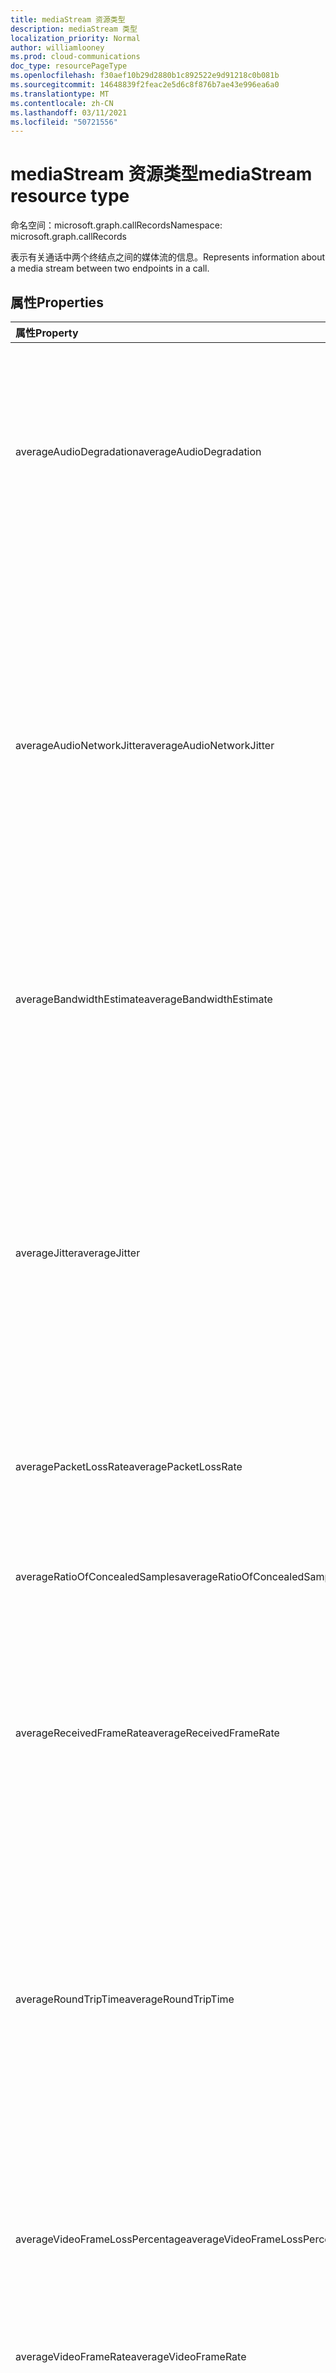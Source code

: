 ```yaml
---
title: mediaStream 资源类型
description: mediaStream 类型
localization_priority: Normal
author: williamlooney
ms.prod: cloud-communications
doc_type: resourcePageType
ms.openlocfilehash: f30aef10b29d2880b1c892522e9d91218c0b081b
ms.sourcegitcommit: 14648839f2feac2e5d6c8f876b7ae43e996ea6a0
ms.translationtype: MT
ms.contentlocale: zh-CN
ms.lasthandoff: 03/11/2021
ms.locfileid: "50721556"
---
```

# <a name="mediastream-resource-type"></a><span data-ttu-id="b6040-103">mediaStream 资源类型</span><span class="sxs-lookup"><span data-stu-id="b6040-103">mediaStream resource type</span></span>

<span data-ttu-id="b6040-104">命名空间：microsoft.graph.callRecords</span><span class="sxs-lookup"><span data-stu-id="b6040-104">Namespace: microsoft.graph.callRecords</span></span>

<span data-ttu-id="b6040-105">表示有关通话中两个终结点之间的媒体流的信息。</span><span class="sxs-lookup"><span data-stu-id="b6040-105">Represents information about a media stream between two endpoints in a call.</span></span>

## <a name="properties"></a><span data-ttu-id="b6040-106">属性</span><span class="sxs-lookup"><span data-stu-id="b6040-106">Properties</span></span>

| <span data-ttu-id="b6040-107">属性</span><span class="sxs-lookup"><span data-stu-id="b6040-107">Property</span></span>     | <span data-ttu-id="b6040-108">类型</span><span class="sxs-lookup"><span data-stu-id="b6040-108">Type</span></span>        | <span data-ttu-id="b6040-109">说明</span><span class="sxs-lookup"><span data-stu-id="b6040-109">Description</span></span> |
|:-------------|:------------|:------------|
|<span data-ttu-id="b6040-110">averageAudioDegradation</span><span class="sxs-lookup"><span data-stu-id="b6040-110">averageAudioDegradation</span></span>|<span data-ttu-id="b6040-111">双精度</span><span class="sxs-lookup"><span data-stu-id="b6040-111">Double</span></span>|<span data-ttu-id="b6040-112">流降级的网络平均意见得分平均值。</span><span class="sxs-lookup"><span data-stu-id="b6040-112">Average Network Mean Opinion Score degradation for stream.</span></span> <span data-ttu-id="b6040-113">表示网络丢失和抖动对接收的音频质量的影响。</span><span class="sxs-lookup"><span data-stu-id="b6040-113">Represents how much the network loss and jitter has impacted the quality of received audio.</span></span>|
|<span data-ttu-id="b6040-114">averageAudioNetworkJitter</span><span class="sxs-lookup"><span data-stu-id="b6040-114">averageAudioNetworkJitter</span></span>|<span data-ttu-id="b6040-115">持续时间</span><span class="sxs-lookup"><span data-stu-id="b6040-115">Duration</span></span>|<span data-ttu-id="b6040-116">按 [RFC 3550][]指定的流的平均抖动，以 [ISO 8601][] 格式表示。</span><span class="sxs-lookup"><span data-stu-id="b6040-116">Average jitter for the stream computed as specified in [RFC 3550][], denoted in [ISO 8601][] format.</span></span> <span data-ttu-id="b6040-117">例如，1 秒表示为 ，其中"P"是持续时间指示符 `'PT1S'` ，"T"是时间指示符，"S"是第二个指示符。</span><span class="sxs-lookup"><span data-stu-id="b6040-117">For example, 1 second is denoted as `'PT1S'`, where 'P' is the duration designator, 'T' is the time designator, and 'S' is the second designator.</span></span>|
|<span data-ttu-id="b6040-118">averageBandwidthEstimate</span><span class="sxs-lookup"><span data-stu-id="b6040-118">averageBandwidthEstimate</span></span>|<span data-ttu-id="b6040-119">Int64</span><span class="sxs-lookup"><span data-stu-id="b6040-119">Int64</span></span>|<span data-ttu-id="b6040-120">两个终结点之间的可用平均估计带宽（以位/秒为单位）。</span><span class="sxs-lookup"><span data-stu-id="b6040-120">Average estimated bandwidth available between two endpoints in bits per second.</span></span>|
|<span data-ttu-id="b6040-121">averageJitter</span><span class="sxs-lookup"><span data-stu-id="b6040-121">averageJitter</span></span>|<span data-ttu-id="b6040-122">持续时间</span><span class="sxs-lookup"><span data-stu-id="b6040-122">Duration</span></span>|<span data-ttu-id="b6040-123">按 [RFC 3550][]指定的流的平均抖动，以 [ISO 8601][] 格式表示。</span><span class="sxs-lookup"><span data-stu-id="b6040-123">Average jitter for the stream computed as specified in [RFC 3550][], denoted in [ISO 8601][] format.</span></span> <span data-ttu-id="b6040-124">例如，1 秒表示为 ，其中"P"是持续时间指示符 `'PT1S'` ，"T"是时间指示符，"S"是第二个指示符。</span><span class="sxs-lookup"><span data-stu-id="b6040-124">For example, 1 second is denoted as `'PT1S'`, where 'P' is the duration designator, 'T' is the time designator, and 'S' is the second designator.</span></span>|
|<span data-ttu-id="b6040-125">averagePacketLossRate</span><span class="sxs-lookup"><span data-stu-id="b6040-125">averagePacketLossRate</span></span>|<span data-ttu-id="b6040-126">双精度</span><span class="sxs-lookup"><span data-stu-id="b6040-126">Double</span></span>|<span data-ttu-id="b6040-127">流的平均数据包丢失率。</span><span class="sxs-lookup"><span data-stu-id="b6040-127">Average packet loss rate for stream.</span></span>|
|<span data-ttu-id="b6040-128">averageRatioOfConcealedSamples</span><span class="sxs-lookup"><span data-stu-id="b6040-128">averageRatioOfConcealedSamples</span></span>|<span data-ttu-id="b6040-129">双精度</span><span class="sxs-lookup"><span data-stu-id="b6040-129">Double</span></span>|<span data-ttu-id="b6040-130">丢包隐藏生成的样本的音频帧数与音频帧总数的比率。</span><span class="sxs-lookup"><span data-stu-id="b6040-130">Ratio of the number of audio frames with samples generated by packet loss concealment to the total number of audio frames.</span></span>|
|<span data-ttu-id="b6040-131">averageReceivedFrameRate</span><span class="sxs-lookup"><span data-stu-id="b6040-131">averageReceivedFrameRate</span></span>|<span data-ttu-id="b6040-132">双精度</span><span class="sxs-lookup"><span data-stu-id="b6040-132">Double</span></span>|<span data-ttu-id="b6040-133">在会话持续时间内计算的所有视频流每秒接收的平均帧数。</span><span class="sxs-lookup"><span data-stu-id="b6040-133">Average frames per second received for all video streams computed over the duration of the session.</span></span>|
|<span data-ttu-id="b6040-134">averageRoundTripTime</span><span class="sxs-lookup"><span data-stu-id="b6040-134">averageRoundTripTime</span></span>|<span data-ttu-id="b6040-135">持续时间</span><span class="sxs-lookup"><span data-stu-id="b6040-135">Duration</span></span>|<span data-ttu-id="b6040-136">按 [RFC 3550][]指定的平均网络传播往返时间，以 [ISO 8601][] 格式表示。</span><span class="sxs-lookup"><span data-stu-id="b6040-136">Average network propagation round-trip time computed as specified in [RFC 3550][], denoted in [ISO 8601][] format.</span></span> <span data-ttu-id="b6040-137">例如，1 秒表示为 ，其中"P"是持续时间指示符 `'PT1S'` ，"T"是时间指示符，"S"是第二个指示符。</span><span class="sxs-lookup"><span data-stu-id="b6040-137">For example, 1 second is denoted as `'PT1S'`, where 'P' is the duration designator, 'T' is the time designator, and 'S' is the second designator.</span></span>|
|<span data-ttu-id="b6040-138">averageVideoFrameLossPercentage</span><span class="sxs-lookup"><span data-stu-id="b6040-138">averageVideoFrameLossPercentage</span></span>|<span data-ttu-id="b6040-139">双精度</span><span class="sxs-lookup"><span data-stu-id="b6040-139">Double</span></span>|<span data-ttu-id="b6040-140">向用户显示的视频帧丢失的平均百分比。</span><span class="sxs-lookup"><span data-stu-id="b6040-140">Average percentage of video frames lost as displayed to the user.</span></span>|
|<span data-ttu-id="b6040-141">averageVideoFrameRate</span><span class="sxs-lookup"><span data-stu-id="b6040-141">averageVideoFrameRate</span></span>|<span data-ttu-id="b6040-142">双精度</span><span class="sxs-lookup"><span data-stu-id="b6040-142">Double</span></span>|<span data-ttu-id="b6040-143">在会话持续期间计算的视频流每秒接收的平均帧数。</span><span class="sxs-lookup"><span data-stu-id="b6040-143">Average frames per second received for a video stream, computed over the duration of the session.</span></span>|
|<span data-ttu-id="b6040-144">averageVideoPacketLossRate</span><span class="sxs-lookup"><span data-stu-id="b6040-144">averageVideoPacketLossRate</span></span>|<span data-ttu-id="b6040-145">双精度</span><span class="sxs-lookup"><span data-stu-id="b6040-145">Double</span></span>|<span data-ttu-id="b6040-146">按 [RFC 3550][]中指定的，数据包丢失的平均百分数在会话持续时间内计算。</span><span class="sxs-lookup"><span data-stu-id="b6040-146">Average fraction of packets lost, as specified in [RFC 3550][], computed over the duration of the session.</span></span>|
|<span data-ttu-id="b6040-147">endDateTime</span><span class="sxs-lookup"><span data-stu-id="b6040-147">endDateTime</span></span>|<span data-ttu-id="b6040-148">DateTimeOffset</span><span class="sxs-lookup"><span data-stu-id="b6040-148">DateTimeOffset</span></span>|<span data-ttu-id="b6040-149">流结束时的 UTC 时间。</span><span class="sxs-lookup"><span data-stu-id="b6040-149">UTC time when the stream ended.</span></span> <span data-ttu-id="b6040-150">DateTimeOffset 表示使用 ISO 8601 格式的日期和时间信息，并且始终处于 UTC 时间。</span><span class="sxs-lookup"><span data-stu-id="b6040-150">The DateTimeOffset type represents date and time information using ISO 8601 format and is always in UTC time.</span></span> <span data-ttu-id="b6040-151">例如，2014 年 1 月 1 日午夜 UTC 为 `2014-01-01T00:00:00Z`</span><span class="sxs-lookup"><span data-stu-id="b6040-151">For example, midnight UTC on Jan 1, 2014 is `2014-01-01T00:00:00Z`</span></span>|
|<span data-ttu-id="b6040-152">lowFrameRateRatio</span><span class="sxs-lookup"><span data-stu-id="b6040-152">lowFrameRateRatio</span></span>|<span data-ttu-id="b6040-153">双精度</span><span class="sxs-lookup"><span data-stu-id="b6040-153">Double</span></span>|<span data-ttu-id="b6040-154">帧速率小于每秒 7.5 帧的通话的分数。</span><span class="sxs-lookup"><span data-stu-id="b6040-154">Fraction of the call where frame rate is less than 7.5 frames per second.</span></span>|
|<span data-ttu-id="b6040-155">lowVideoProcessingCapabilityRatio</span><span class="sxs-lookup"><span data-stu-id="b6040-155">lowVideoProcessingCapabilityRatio</span></span>|<span data-ttu-id="b6040-156">双精度</span><span class="sxs-lookup"><span data-stu-id="b6040-156">Double</span></span>|<span data-ttu-id="b6040-157">客户端运行低于预期视频处理容量的 70% 的通话的一小部分。</span><span class="sxs-lookup"><span data-stu-id="b6040-157">Fraction of the call that the client is running less than 70% expected video processing capability.</span></span>|
|<span data-ttu-id="b6040-158">maxAudioNetworkJitter</span><span class="sxs-lookup"><span data-stu-id="b6040-158">maxAudioNetworkJitter</span></span>|<span data-ttu-id="b6040-159">持续时间</span><span class="sxs-lookup"><span data-stu-id="b6040-159">Duration</span></span>|<span data-ttu-id="b6040-160">在会话期间，在 20 秒窗口中每个窗口计算的最大音频网络抖动，以 [ISO 8601][] 格式表示。</span><span class="sxs-lookup"><span data-stu-id="b6040-160">Maximum of audio network jitter computed over each of the 20 second windows during the session, denoted in [ISO 8601][] format.</span></span> <span data-ttu-id="b6040-161">例如，1 秒表示为 ，其中"P"是持续时间指示符 `'PT1S'` ，"T"是时间指示符，"S"是第二个指示符。</span><span class="sxs-lookup"><span data-stu-id="b6040-161">For example, 1 second is denoted as `'PT1S'`, where 'P' is the duration designator, 'T' is the time designator, and 'S' is the second designator.</span></span>|
|<span data-ttu-id="b6040-162">maxJitter</span><span class="sxs-lookup"><span data-stu-id="b6040-162">maxJitter</span></span>|<span data-ttu-id="b6040-163">持续时间</span><span class="sxs-lookup"><span data-stu-id="b6040-163">Duration</span></span>|<span data-ttu-id="b6040-164">RFC 3550 中指定的流的最大抖动，以 [ISO 8601][] 格式表示。</span><span class="sxs-lookup"><span data-stu-id="b6040-164">Maximum jitter for the stream computed as specified in RFC 3550, denoted in [ISO 8601][] format.</span></span> <span data-ttu-id="b6040-165">例如，1 秒表示为 ，其中"P"是持续时间指示符 `'PT1S'` ，"T"是时间指示符，"S"是第二个指示符。</span><span class="sxs-lookup"><span data-stu-id="b6040-165">For example, 1 second is denoted as `'PT1S'`, where 'P' is the duration designator, 'T' is the time designator, and 'S' is the second designator.</span></span>|
|<span data-ttu-id="b6040-166">maxPacketLossRate</span><span class="sxs-lookup"><span data-stu-id="b6040-166">maxPacketLossRate</span></span>|<span data-ttu-id="b6040-167">双精度</span><span class="sxs-lookup"><span data-stu-id="b6040-167">Double</span></span>|<span data-ttu-id="b6040-168">流的最大数据包丢失率。</span><span class="sxs-lookup"><span data-stu-id="b6040-168">Maximum packet loss rate for the stream.</span></span>|
|<span data-ttu-id="b6040-169">maxRatioOfConcealedSamples</span><span class="sxs-lookup"><span data-stu-id="b6040-169">maxRatioOfConcealedSamples</span></span>|<span data-ttu-id="b6040-170">双精度</span><span class="sxs-lookup"><span data-stu-id="b6040-170">Double</span></span>|<span data-ttu-id="b6040-171">修复程序隐藏的数据包的最大比率。</span><span class="sxs-lookup"><span data-stu-id="b6040-171">Maximum ratio of packets concealed by the healer.</span></span>|
|<span data-ttu-id="b6040-172">maxRoundTripTime</span><span class="sxs-lookup"><span data-stu-id="b6040-172">maxRoundTripTime</span></span>|<span data-ttu-id="b6040-173">持续时间</span><span class="sxs-lookup"><span data-stu-id="b6040-173">Duration</span></span>|<span data-ttu-id="b6040-174">按 [RFC 3550][]指定的最大网络传播往返时间，以 [ISO 8601][] 格式表示。</span><span class="sxs-lookup"><span data-stu-id="b6040-174">Maximum network propagation round-trip time computed as specified in [RFC 3550][], denoted in [ISO 8601][] format.</span></span> <span data-ttu-id="b6040-175">例如，1 秒表示为 ，其中"P"是持续时间指示符 `'PT1S'` ，"T"是时间指示符，"S"是第二个指示符。</span><span class="sxs-lookup"><span data-stu-id="b6040-175">For example, 1 second is denoted as `'PT1S'`, where 'P' is the duration designator, 'T' is the time designator, and 'S' is the second designator.</span></span>|
|<span data-ttu-id="b6040-176">packetUtilization</span><span class="sxs-lookup"><span data-stu-id="b6040-176">packetUtilization</span></span>|<span data-ttu-id="b6040-177">Int64</span><span class="sxs-lookup"><span data-stu-id="b6040-177">Int64</span></span>|<span data-ttu-id="b6040-178">流的数据包计数。</span><span class="sxs-lookup"><span data-stu-id="b6040-178">Packet count for the stream.</span></span>|
|<span data-ttu-id="b6040-179">postForwardErrorCorrectionPacketLossRate</span><span class="sxs-lookup"><span data-stu-id="b6040-179">postForwardErrorCorrectionPacketLossRate</span></span>|<span data-ttu-id="b6040-180">双精度</span><span class="sxs-lookup"><span data-stu-id="b6040-180">Double</span></span>|<span data-ttu-id="b6040-181">应用 FEC 后跨所有视频流和编解码器聚合的丢包率。</span><span class="sxs-lookup"><span data-stu-id="b6040-181">Packet loss rate after FEC has been applied aggregated across all video streams and codecs.</span></span>|
|<span data-ttu-id="b6040-182">startDateTime</span><span class="sxs-lookup"><span data-stu-id="b6040-182">startDateTime</span></span>|<span data-ttu-id="b6040-183">DateTimeOffset</span><span class="sxs-lookup"><span data-stu-id="b6040-183">DateTimeOffset</span></span>|<span data-ttu-id="b6040-184">流启动的 UTC 时间。</span><span class="sxs-lookup"><span data-stu-id="b6040-184">UTC time when the stream started.</span></span> <span data-ttu-id="b6040-185">DateTimeOffset 表示使用 ISO 8601 格式的日期和时间信息，并且始终处于 UTC 时间。</span><span class="sxs-lookup"><span data-stu-id="b6040-185">The DateTimeOffset type represents date and time information using ISO 8601 format and is always in UTC time.</span></span> <span data-ttu-id="b6040-186">例如，2014 年 1 月 1 日午夜 UTC 为 `2014-01-01T00:00:00Z`</span><span class="sxs-lookup"><span data-stu-id="b6040-186">For example, midnight UTC on Jan 1, 2014 is `2014-01-01T00:00:00Z`</span></span>|
|<span data-ttu-id="b6040-187">streamDirection</span><span class="sxs-lookup"><span data-stu-id="b6040-187">streamDirection</span></span>|<span data-ttu-id="b6040-188">microsoft.graph.callRecords.mediaStreamDirection</span><span class="sxs-lookup"><span data-stu-id="b6040-188">microsoft.graph.callRecords.mediaStreamDirection</span></span>|<span data-ttu-id="b6040-189">指示媒体流的方向。</span><span class="sxs-lookup"><span data-stu-id="b6040-189">Indicates the direction of the media stream.</span></span> <span data-ttu-id="b6040-190">可取值为：`callerToCallee`、`calleeToCaller`。</span><span class="sxs-lookup"><span data-stu-id="b6040-190">Possible values are: `callerToCallee`, `calleeToCaller`.</span></span>|
|<span data-ttu-id="b6040-191">streamId</span><span class="sxs-lookup"><span data-stu-id="b6040-191">streamId</span></span>|<span data-ttu-id="b6040-192">字符串</span><span class="sxs-lookup"><span data-stu-id="b6040-192">String</span></span>|<span data-ttu-id="b6040-193">流的唯一标识符。</span><span class="sxs-lookup"><span data-stu-id="b6040-193">Unique identifier for the stream.</span></span>|
|<span data-ttu-id="b6040-194">wasMediaBypassed</span><span class="sxs-lookup"><span data-stu-id="b6040-194">wasMediaBypassed</span></span>|<span data-ttu-id="b6040-195">布尔值</span><span class="sxs-lookup"><span data-stu-id="b6040-195">Boolean</span></span>|<span data-ttu-id="b6040-196">如果媒体流绕过中介服务器，直接在客户端和 PSTN 网关/PBX 之间传输，则其为 True，否则为 false。</span><span class="sxs-lookup"><span data-stu-id="b6040-196">True if the media stream bypassed the Mediation Server and went straight between client and PSTN Gateway/PBX, false otherwise.</span></span>|


## <a name="json-representation"></a><span data-ttu-id="b6040-197">JSON 表示形式</span><span class="sxs-lookup"><span data-stu-id="b6040-197">JSON representation</span></span>

<span data-ttu-id="b6040-198">下面是资源的 JSON 表示形式。</span><span class="sxs-lookup"><span data-stu-id="b6040-198">The following is a JSON representation of the resource.</span></span>

<!-- {
  "blockType": "resource",
  "optionalProperties": [

  ],
  "@odata.type": "microsoft.graph.callRecords.mediaStream",
  "baseType": null
}-->

```json
{
  "averageAudioDegradation": "Double",
  "averageAudioNetworkJitter": "String (duration)",
  "averageBandwidthEstimate": 1024,
  "averageJitter": "String (duration)",
  "averagePacketLossRate": "Double",
  "averageRatioOfConcealedSamples": "Double",
  "averageReceivedFrameRate": "Double",
  "averageRoundTripTime": "String (duration)",
  "averageVideoFrameLossPercentage": "Double",
  "averageVideoFrameRate": "Double",
  "averageVideoPacketLossRate": "Double",
  "endDateTime": "String (timestamp)",
  "lowFrameRateRatio": "Double",
  "lowVideoProcessingCapabilityRatio": "Double",
  "maxAudioNetworkJitter": "String (duration)",
  "maxJitter": "String (duration)",
  "maxPacketLossRate": "Double",
  "maxRatioOfConcealedSamples": "Double",
  "maxRoundTripTime": "String (duration)",
  "packetUtilization": 1024,
  "postForwardErrorCorrectionPacketLossRate": "Double",
  "startDateTime": "String (timestamp)",
  "streamDirection": "String",
  "streamId": "String",
  "wasMediaBypassed": true
}
```

[ISO 8601]: https://www.iso.org/iso/iso8601
[RFC 3550]: https://tools.ietf.org/html/rfc3550

<!-- uuid: 16cd6b66-4b1a-43a1-adaf-3a886856ed98
2019-02-04 14:57:30 UTC -->
<!-- {
  "type": "#page.annotation",
  "description": "mediaStream resource",
  "keywords": "",
  "section": "documentation",
  "tocPath": ""
}-->
